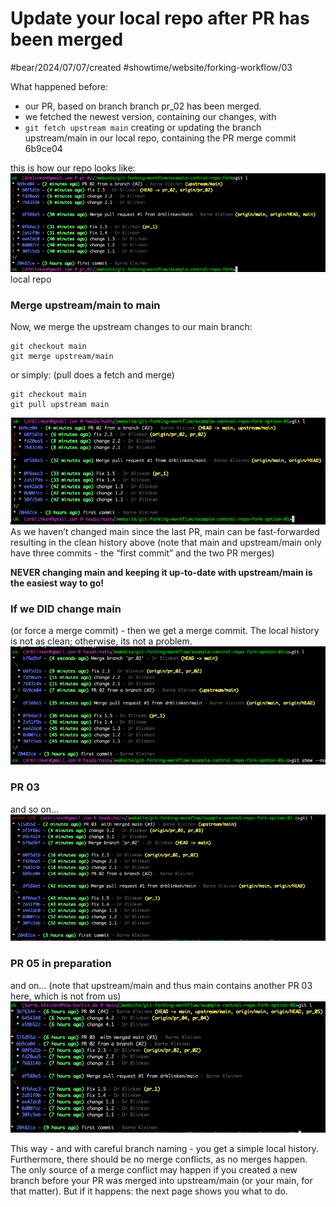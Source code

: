 # Update your local repo after PR has been merged

#bear/2024/07/07/created
 #showtime/website/forking-workflow/03

What happened before:
- our PR, based on branch  branch pr_02 has been merged. 
- we fetched the newest version, containing our changes, with 
- `git fetch upstream main` creating or updating the branch upstream/main in our local repo, containing the PR merge commit 6b9ce04

this is how our repo looks like:
![](forking-workflow-03/image_8.png)
local repo

### Merge upstream/main to main
Now, we merge the upstream changes to our main branch:
```
git checkout main
git merge upstream/main
```
or simply: (pull does a fetch and merge)
```
git checkout main
git pull upstream main
```
![](forking-workflow-03/image_9.png)
As we haven’t changed main since the last PR, main can be fast-forwarded resulting in the clean history above (note that main and upstream/main only have three commits - the “first commit” and the two PR merges)

**NEVER changing main and keeping it up-to-date with upstream/main is the easiest way to go!**

### If we DID change main
(or force a merge commit) - then we get a merge commit. The local history is not as clean; otherwise, its not a problem.
![](forking-workflow-03/image_10.png)
### PR 03
and so on…
![](forking-workflow-03/image_14.png)
### PR 05 in preparation
and on… (note that upstream/main and thus main contains another PR 03 here, which is not from us)
![](forking-workflow-03/image.png)

This way - and with careful branch naming - you get a simple local history.
Furthermore, there should be no merge conflicts, as no merges happen.
The only source of a merge conflict may happen if you created a new branch before your PR was merged into upstream/main (or your main, for that matter).
But if it happens: the next page shows you what to do.


